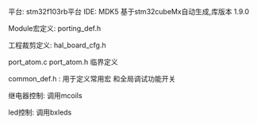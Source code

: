 平台: stm32f103rb平台
IDE: MDK5
基于stm32cubeMx自动生成,库版本 1.9.0

Module宏定义: porting_def.h 

工程裁剪定义: hal_board_cfg.h

port_atom.c port_atom.h 临界定义

common_def.h : 用于定义常用宏 和全局调试功能开关

继电器控制: 调用mcoils 

led控制: 调用bxleds